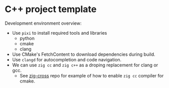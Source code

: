 # C++ project template

Development environment overview:

- Use `pixi` to install required tools and libraries
  - python
  - cmake
  - clang
- Use CMake's FetchContent to download dependencies during build.
- Use `clangd` for autocompletion and code navigation.
- We can use `zig cc` and `zig c++` as a droping replacement for clang or gcc.
  - See [zig-cross](https://github.com/amirhosseindavoody/zig-cross) repo for example of how to enable `zig cc` compiler for cmake.